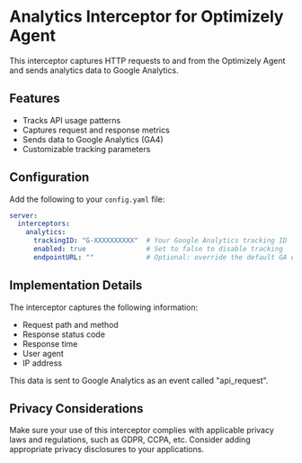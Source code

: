 # Analytics Interceptor for Optimizely Agent

This interceptor captures HTTP requests to and from the Optimizely Agent and sends analytics data to Google Analytics.

## Features

- Tracks API usage patterns
- Captures request and response metrics
- Sends data to Google Analytics (GA4)
- Customizable tracking parameters

## Configuration

Add the following to your `config.yaml` file:

```yaml
server:
  interceptors:
    analytics:
      trackingID: "G-XXXXXXXXXX"  # Your Google Analytics tracking ID
      enabled: true               # Set to false to disable tracking
      endpointURL: ""             # Optional: override the default GA endpoint
```

## Implementation Details

The interceptor captures the following information:
- Request path and method
- Response status code
- Response time
- User agent
- IP address

This data is sent to Google Analytics as an event called "api_request".

## Privacy Considerations

Make sure your use of this interceptor complies with applicable privacy laws and regulations, such as GDPR, CCPA, etc. Consider adding appropriate privacy disclosures to your applications.
